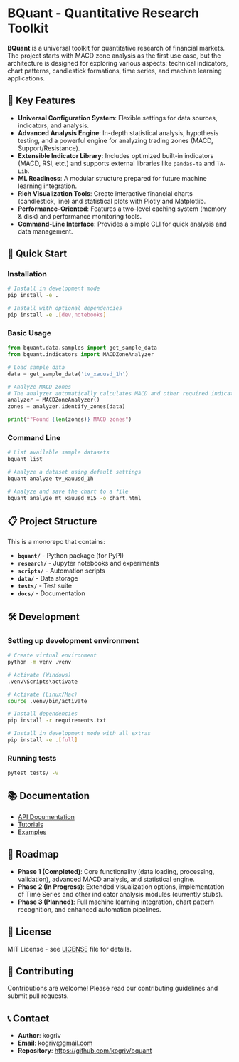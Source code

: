 # BQuant - Quantitative Research Toolkit

**BQuant** is a universal toolkit for quantitative research of financial markets. The project starts with MACD zone analysis as the first use case, but the architecture is designed for exploring various aspects: technical indicators, chart patterns, candlestick formations, time series, and machine learning applications.

## 🔧 Key Features

- **Universal Configuration System**: Flexible settings for data sources, indicators, and analysis.
- **Advanced Analysis Engine**: In-depth statistical analysis, hypothesis testing, and a powerful engine for analyzing trading zones (MACD, Support/Resistance).
- **Extensible Indicator Library**: Includes optimized built-in indicators (MACD, RSI, etc.) and supports external libraries like `pandas-ta` and `TA-Lib`.
- **ML Readiness**: A modular structure prepared for future machine learning integration.
- **Rich Visualization Tools**: Create interactive financial charts (candlestick, line) and statistical plots with Plotly and Matplotlib.
- **Performance-Oriented**: Features a two-level caching system (memory & disk) and performance monitoring tools.
- **Command-Line Interface**: Provides a simple CLI for quick analysis and data management.

## 🚀 Quick Start

### Installation

```bash
# Install in development mode
pip install -e .

# Install with optional dependencies
pip install -e .[dev,notebooks]
```

### Basic Usage

```python
from bquant.data.samples import get_sample_data
from bquant.indicators import MACDZoneAnalyzer

# Load sample data
data = get_sample_data('tv_xauusd_1h')

# Analyze MACD zones
# The analyzer automatically calculates MACD and other required indicators
analyzer = MACDZoneAnalyzer()
zones = analyzer.identify_zones(data)

print(f"Found {len(zones)} MACD zones")
```

### Command Line

```bash
# List available sample datasets
bquant list

# Analyze a dataset using default settings
bquant analyze tv_xauusd_1h

# Analyze and save the chart to a file
bquant analyze mt_xauusd_m15 -o chart.html
```

## 📋 Project Structure

This is a monorepo that contains:

- **`bquant/`** - Python package (for PyPI)
- **`research/`** - Jupyter notebooks and experiments
- **`scripts/`** - Automation scripts
- **`data/`** - Data storage
- **`tests/`** - Test suite
- **`docs/`** - Documentation

## 🛠️ Development

### Setting up development environment

```bash
# Create virtual environment
python -m venv .venv

# Activate (Windows)
.venv\Scripts\activate

# Activate (Linux/Mac)
source .venv/bin/activate

# Install dependencies
pip install -r requirements.txt

# Install in development mode with all extras
pip install -e .[full]
```

### Running tests

```bash
pytest tests/ -v
```

## 📚 Documentation

- [API Documentation](docs/api/)
- [Tutorials](docs/tutorials/)
- [Examples](docs/examples/)

## 🎯 Roadmap

- **Phase 1 (Completed)**: Core functionality (data loading, processing, validation), advanced MACD analysis, and statistical engine.
- **Phase 2 (In Progress)**: Extended visualization options, implementation of Time Series and other indicator analysis modules (currently stubs).
- **Phase 3 (Planned)**: Full machine learning integration, chart pattern recognition, and enhanced automation pipelines.

## 📄 License

MIT License - see [LICENSE](LICENSE) file for details.

## 🤝 Contributing

Contributions are welcome! Please read our contributing guidelines and submit pull requests.

## 📞 Contact

- **Author**: kogriv
- **Email**: kogriv@gmail.com
- **Repository**: https://github.com/kogriv/bquant
